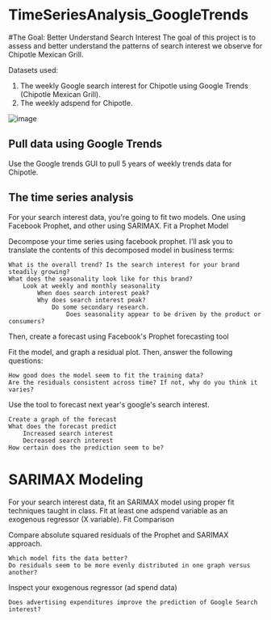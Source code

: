 # TimeSeriesAnalysis_GoogleTrends

#The Goal: Better Understand Search Interest
The goal of this project is to assess and better understand the patterns of search interest we observe for Chipotle Mexican Grill.

Datasets used:
1. The weekly Google search interest for Chipotle using Google Trends (Chipotle Mexican Grill). 
2. The weekly adspend for Chipotle.

![image](https://user-images.githubusercontent.com/23355712/230747662-6bd95eba-e6a2-41ad-99b3-0092759f2d4b.png)

## Pull data using Google Trends

Use the Google trends GUI to pull 5 years of weekly trends data for Chipotle.

## The time series analysis

For your search interest data, you're going to fit two models. One using Facebook Prophet, and other using SARIMAX.
Fit a Prophet Model

Decompose your time series using facebook prophet. I'll ask you to translate the contents of this decomposed model in business terms:

    What is the overall trend? Is the search interest for your brand steadily growing?
    What does the seasonality look like for this brand?
        Look at weekly and monthly seasonality
            When does search interest peak?
            Why does search interest peak?
                Do some secondary research.
                    Does seasonality appear to be driven by the product or consumers? 

Then, create a forecast using Facebook's Prophet forecasting tool

Fit the model, and graph a residual plot. Then, answer the following questions:

    How good does the model seem to fit the training data?
    Are the residuals consistent across time? If not, why do you think it varies?

Use the tool to forecast next year's google's search interest. 

    Create a graph of the forecast
    What does the forecast predict
        Increased search interest
        Decreased search interest
    How certain does the prediction seem to be?

# SARIMAX Modeling

For your search interest data, fit an SARIMAX model using proper fit techniques taught in class. Fit at least one adspend variable as an exogenous regressor (X variable).
Fit Comparison

Compare absolute squared residuals of the Prophet and SARIMAX approach.

    Which model fits the data better?
    Do residuals seem to be more evenly distributed in one graph versus another?

Inspect your exogenous regressor (ad spend data)

    Does advertising expenditures improve the prediction of Google Search interest?



